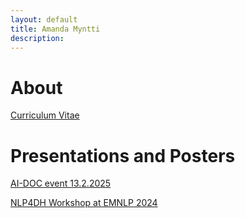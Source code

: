 ```yaml
---
layout: default
title: Amanda Myntti
description:
---
```

# About

[Curriculum Vitae](./assets/CV.pdf)

# Presentations and Posters

[AI-DOC event 13.2.2025](./assets/AI-DOC-event-poster.pdf)

[NLP4DH Workshop at EMNLP 2024](https://github.com/mmanteli/register-and-genre/blob/main/presentation/Poster_NLP4DH_Myntti.pdf)
